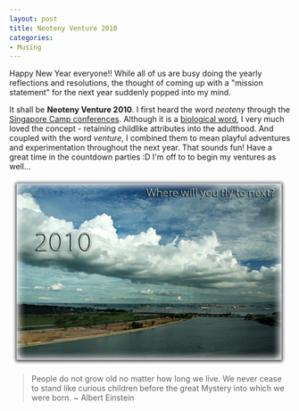 ```yaml
---
layout: post
title: Neoteny Venture 2010
categories:
- Musing
---
```



Happy New Year everyone!! While all of us are busy doing the yearly reflections and resolutions, the thought of coming up with a "mission statement" for the next year suddenly popped into my mind.

It shall be **Neoteny Venture 2010**. I first heard the word _neoteny_ through the [Singapore Camp conferences](http://nsc1.neotenylabs.com/). Although it is a [biological word](http://en.wikipedia.org/wiki/Neoteny), I very much loved the concept - retaining childlike attributes into the adulthood. And coupled with the word _venture_, I combined them to mean playful adventures and experimentation throughout the next year. That sounds fun! Have a great time in the countdown parties :D I'm off to to begin my ventures as well...

![](/img/neoteny-venture-2010.jpg)

> People do not grow old no matter how long we live. We never cease to stand like curious children before the great Mystery into which we were born. ~ Albert Einstein

